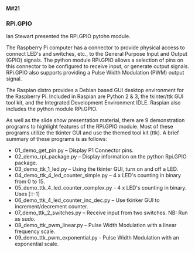 #### M#21

### RPi.GPIO

Ian Stewart presented the RPi.GPIO pytohn module.

The Raspberry Pi computer has a connector to provide physical access to connect
LED's and switches, etc., to the General Purpose Input and Output (GPIO)
signals. The python module RPi.GPIO allows a selection of pins on this
connector to be configured to receive input, or generate output signals.
RPi.GPIO also supports providing a Pulse Width Modulation (PWM) output signal.  

The Raspian distro provides a Debian based GUI desktop environment for the
Raspberry Pi. Included in Raspian are Python 2 & 3, the tkinter/ttk GUI tool
kit, and the Integrated Development Environment IDLE. Raspian also includes the
python module RPi.GPIO. 

As well as the slide show presentation material, there are 9 demonstration
programs to highlight features of the RPi.GPIO module. Most of these programs
utilize the tkinter GUI and use the themed tool kit (ttk). A brief summary of
these programs is as follows:

* 01_demo_get_pin.py – Display P1 Connector pins.
* 02_demo_rpi_package.py – Display information on the python Rpi.GPIO package.
* 03_demo_ttk_1_led.py – Using the tkinter GUI, turn on and off a LED.
* 04_demo_ttk_4_led_counter_simple.py – 4 x LED's counting in binary from 0 to 15.
* 05_demo_ttk_4_led_counter_complex.py - 4 x LED's counting in binary. Uses [::-1]
* 06_demo_ttk_4_led_counter_inc_dec.py – Use tkinker GUI to increment/decrement counter.
* 07_demo_ttk_2_switches.py – Receive input from two switches. NB: Run as sudo.
* 08_demo_ttk_pwm_linear.py – Pulse Width Modulation with a linear frequency scale.
* 09_demo_ttk_pwm_exponential.py - Pulse Width Modulation with an exponential scale.
